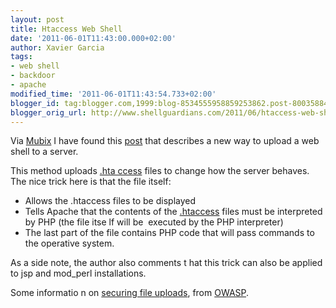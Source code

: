 ```yaml
---
layout: post
title: Htaccess Web Shell
date: '2011-06-01T11:43:00.000+02:00'
author: Xavier Garcia
tags:
- web shell
- backdoor
- apache
modified_time: '2011-06-01T11:43:54.733+02:00'
blogger_id: tag:blogger.com,1999:blog-8534555958859253862.post-8003588480991337992
blogger_orig_url: http://www.shellguardians.com/2011/06/htaccess-web-shell.html
---
```

Via [Mubix](http://twitter.com/#!/mubix/) I have found this [post](http://www.justanotherhacker.com/2011/05/htaccess-based-attacks.html) that describes a new way to upload a web shell to a server.

This method uploads [.hta ccess](http://httpd.apache.org/docs/current/howto/htaccess.html) files to change how the server behaves. The nice trick here is that the file itself:

* Allows the .htaccess files to be displayed
* Tells Apache that the contents of the [.htaccess](http://httpd.apache.org/docs/current/howto/htaccess.html) files must be interpreted by PHP (the file itse lf will be  executed by the PHP interpreter)
* The last part of the file contains PHP code that will pass commands to the operative system.

As a side note, the author also comments t hat this trick can also be applied to jsp and mod_perl installations.

Some informatio n on [securing file uploads](https://www.owasp.org/index.php/Unrestricted_File_Upload), from [OWASP](https://www.owasp.org/).
